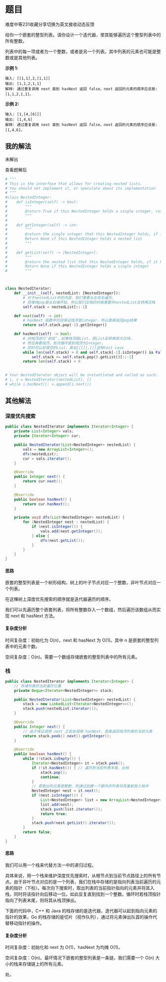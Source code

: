 # 题目

难度中等231收藏分享切换为英文接收动态反馈

给你一个嵌套的整型列表。请你设计一个迭代器，使其能够遍历这个整型列表中的所有整数。

列表中的每一项或者为一个整数，或者是另一个列表。其中列表的元素也可能是整数或是其他列表。



**示例 1:**

```
输入: [[1,1],2,[1,1]]
输出: [1,1,2,1,1]
解释: 通过重复调用 next 直到 hasNext 返回 false，next 返回的元素的顺序应该是: [1,1,2,1,1]。
```

**示例 2:**

```
输入: [1,[4,[6]]]
输出: [1,4,6]
解释: 通过重复调用 next 直到 hasNext 返回 false，next 返回的元素的顺序应该是: [1,4,6]。
```

## 我的解法

未解出

查看题解后

```python
# """
# This is the interface that allows for creating nested lists.
# You should not implement it, or speculate about its implementation
# """
#class NestedInteger:
#    def isInteger(self) -> bool:
#        """
#        @return True if this NestedInteger holds a single integer, rather than a nested list.
#        """
#
#    def getInteger(self) -> int:
#        """
#        @return the single integer that this NestedInteger holds, if it holds a single integer
#        Return None if this NestedInteger holds a nested list
#        """
#
#    def getList(self) -> [NestedInteger]:
#        """
#        @return the nested list that this NestedInteger holds, if it holds a nested list
#        Return None if this NestedInteger holds a single integer
#        """



class NestedIterator:
    def __init__(self, nestedList: [NestedInteger]):
        # 对于nestedList中的内容，我们需要从左往右遍历，
        # 但堆栈pop是从右端开始，所以我们压栈的时候需要将nestedList反转再压栈
        self.stack = nestedList[::-1]

    def next(self) -> int:
        # hasNext 函数中已经保证栈顶是integer，所以直接返回pop结果
        return self.stack.pop(-1).getInteger()

    def hasNext(self) -> bool: 
        # 对栈顶进行‘剥皮’，如果栈顶是List，把List反转再依次压栈，
        # 然后再看栈顶，依次循环直到栈顶为Integer。
        # 同时可以处理空的List，类似[[[]],[]]这种test case           
        while len(self.stack) > 0 and self.stack[-1].isInteger() is False:
            self.stack += self.stack.pop().getList()[::-1]
        return len(self.stack) > 0
     

# Your NestedIterator object will be instantiated and called as such:
# i, v = NestedIterator(nestedList), []
# while i.hasNext(): v.append(i.next())
```



## 其他解法

### 深度优先搜索

```java
public class NestedIterator implements Iterator<Integer> {
    private List<Integer> vals;
    private Iterator<Integer> cur;

    public NestedIterator(List<NestedInteger> nestedList) {
        vals = new ArrayList<Integer>();
        dfs(nestedList);
        cur = vals.iterator();
    }

    @Override
    public Integer next() {
        return cur.next();
    }

    @Override
    public boolean hasNext() {
        return cur.hasNext();
    }

    private void dfs(List<NestedInteger> nestedList) {
        for (NestedInteger nest : nestedList) {
            if (nest.isInteger()) {
                vals.add(nest.getInteger());
            } else {
                dfs(nest.getList());
            }
        }
    }
}
```

#### 思路

嵌套的整型列表是一个树形结构，树上的叶子节点对应一个整数，非叶节点对应一个列表。

在这棵树上深度优先搜索的顺序就是迭代器遍历的顺序。

我们可以先遍历整个嵌套列表，将所有整数存入一个数组，然后遍历该数组从而实现 next 和 hasNext 方法。

#### 复杂度分析

时间复杂度：初始化为 O(n)，next 和 hasNext 为 O(1)。其中 n 是嵌套的整型列表中的元素个数。

空间复杂度：O(n)。需要一个数组存储嵌套的整型列表中的所有元素。

### 栈

```java
public class NestedIterator implements Iterator<Integer> {
    // 存储列表的当前遍历位置
    private Deque<Iterator<NestedInteger>> stack;

    public NestedIterator(List<NestedInteger> nestedList) {
        stack = new LinkedList<Iterator<NestedInteger>>();
        stack.push(nestedList.iterator());
    }

    @Override
    public Integer next() {
        // 由于保证调用 next 之前会调用 hasNext，直接返回栈顶列表的当前元素
        return stack.peek().next().getInteger();
    }

    @Override
    public boolean hasNext() {
        while (!stack.isEmpty()) {
            Iterator<NestedInteger> it = stack.peek();
            if (!it.hasNext()) { // 遍历到当前列表末尾，出栈
                stack.pop();
                continue;
            }
            // 若取出的元素是整数，则通过创建一个额外的列表将其重新放入栈中
            NestedInteger nest = it.next();
            if (nest.isInteger()) {
                List<NestedInteger> list = new ArrayList<NestedInteger>();
                list.add(nest);
                stack.push(list.iterator());
                return true;
            }
            stack.push(nest.getList().iterator());
        }
        return false;
    }
}
```



#### 思路

我们可以用一个栈来代替方法一中的递归过程。

具体来说，用一个栈来维护深度优先搜索时，从根节点到当前节点路径上的所有节点。由于非叶节点对应的是一个列表，我们在栈中存储的是指向列表当前遍历的元素的指针（下标）。每次向下搜索时，取出列表的当前指针指向的元素并将其入栈，同时将该指针向后移动一位。如此反复直到找到一个整数。循环时若栈顶指针指向了列表末尾，则将其从栈顶弹出。

下面的代码中，C++ 和 Java 的栈存储的是迭代器，迭代器可以起到指向元素的指针的效果，Go 的栈存储的是切片（视作队列），通过将元素弹出队首的操作代替移动指针的操作。

#### 复杂度分析

时间复杂度：初始化和 next 为 O(1)，hasNext 为均摊 O(1)。

空间复杂度：O(n)。最坏情况下嵌套的整型列表是一条链，我们需要一个 O(n) 大小的栈来存储链上的所有元素。

处。